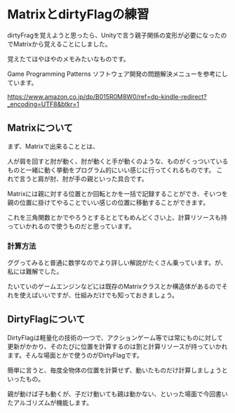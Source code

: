 # MatrixとdirtyFlagの練習

dirtyFragを覚えようと思ったら、Unityで言う親子関係の変形が必要になったのでMatrixから覚えることにしました。

覚えたてほやほやのメモみたいなものです。

Game Programming Patterns ソフトウェア開発の問題解決メニューを参考にしています。

https://www.amazon.co.jp/dp/B015R0M8W0/ref=dp-kindle-redirect?_encoding=UTF8&btkr=1

## Matrixについて

まず、Matrixで出来ることとは、

人が肩を回すと肘が動く、肘が動くと手が動くのような、ものがくっついているものと一緒に動く挙動をプログラム的にいい感じに行ってくれるものです。
これで言うと肩が肘、肘が手の親といった具合です。

Matrixには親に対する位置とか回転とかを一括で記録することができ、そいつを親の位置に掛けてやることでいい感じの位置に移動することができます。

これを三角関数とかでやろうとするととてもめんどくさい上、計算リソースも持っていかれるので使うものだと思っています。

### 計算方法

ググってみると普通に数学なのでより詳しい解説がたくさん乗っています。が、私には難解でした。

たいていのゲームエンジンなどには既存のMatrixクラスとか構造体があるのでそれを使えばいいですが、仕組みだけでも知っておきましょう。

## DirtyFlagについて

DirtyFlagは軽量化の技術の一つで、アクションゲーム等では常にものに対して更新がかかり、そのたびに位置を計算するのは割と計算リソースが持っていかれます。そんな場面とかで使うのがDirtyFlagです。

簡単に言うと、毎度全物体の位置を計算せず、動いたものだけ計算しましょうといったもの。

親が動けば子も動くが、子だけ動いても親は動かない、といった場面で今回書いたアルゴリズムが機能します。
